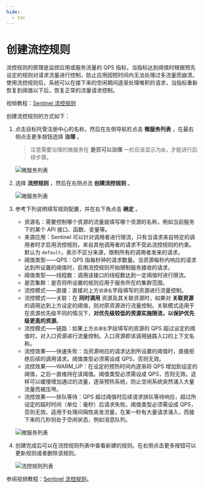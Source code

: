 ```yaml
---
hide:
  - toc
---
```


# 创建流控规则

流控规则的原理是监控应用或服务流量的 QPS 指标，当指标达到阈值时根据预先设定的规则对请求流量进行控制，防止应用因短时间内无法处理过多流量而崩溃。使用流控规则后，系统可以在接下来的空闲期间逐渐处理堆积的请求，当指标重新恢复到阈值以下后，恢复正常的流量请求控制。

视频教程：[Sentinel 流控规则](../../../../videos/skoala.md#sentinel)

创建流控规则的方式如下：

1. 点击目标托管注册中心的名称，然后在左侧导航栏点击 __微服务列表__ ，在最右侧点击更多按钮选择 __治理__ 。

    > 注意需要治理的微服务在 __是否可以治理__ 一栏应该显示为`是`，才能进行后续步骤。

    ![微服务列表](https://docs.daocloud.io/daocloud-docs-images/docs/zh/docs/skoala/images/gov00.png)

2. 选择 __流控规则__ ，然后在右侧点击 __创建流控规则__ 。

    ![微服务列表](https://docs.daocloud.io/daocloud-docs-images/docs/zh/docs/skoala/images/gov01.png)

3. 参考下列说明填写规则配置，并在右下角点击 __确定__ 。

    - 资源名：需要控制哪个资源的流量就填写哪个资源的名称，例如当前服务下的某个 API 接口、函数、变量等。
    - 来源应用：Sentinel 可以针对调用者进行限流，只有当请求来自特定的调用者时才启用流控规则，来自其他调用者的请求不受此流控规则的约束。默认为 `default`，表示不区分来源，限制所有的调用者发来的请求。
    - 阈值类型——QPS：QPS 指每秒钟的请求数量。当资源每秒内响应的请求达到所设置的阈值时，启用流控规则开始限制服务接收的请求。
    - 阈值类型——线程数：调用该接口的线程数达到一定阈值时进行限流。
    - 是否集群：是否将所设置的规则应用于服务所在的集群范围。
    - 流控模式——直接：直接对上方`资源名`字段填写的资源进行流量控制。
    - 流控模式——关联：在 **同时调用** 资源及其关联资源时，如果对 **关联资源** 的调用达到上方设定的阈值，则对原资源进行流量控制。关联模式适用于在资源优先级不同的情况下，**对优先级较低的资源实施限流，以保护优先级更高的资源**。
    - 流控模式——链路：如果上方`资源名`字段填写的资源的 QPS 超过设定的阈值时，对入口资源进行流量控制。入口资源即该调用链路入口的上下文名称。
    - 流控效果——快速失败：当资源响应的请求达到所设置的阈值时，直接拒绝后续的调用请求。阈值类型必须需设成 QPS，否则无效。
    - 流控效果——WARM_UP：在设定的预热时间内逐渐将 QPS 增加到设定的阈值，之后一直维持在该阈值。阈值类型必须需设成 QPS，否则无效。这样可以缓慢增加通过的流量，逐渐预热系统，防止空闲系统突然涌入大量流量而被压垮。
    - 流控效果——排队等待：QPS 超过阈值时后续请求排队等待响应，超过所设定的超时时间（单位：毫秒）后请求失败。阈值类型必须需设成 QPS，否则无效。适用于处理间隔性突发流量，在某一秒有大量请求涌入，而接下来的几秒则处于空闲状态，例如消息队列。

    ![微服务列表](https://docs.daocloud.io/daocloud-docs-images/docs/zh/docs/skoala/images/gov02.png)

4. 创建完成后可以在流控规则列表中查看新建的规则。在右侧点击更多按钮可以更新规则或者删除该规则。

    ![流控规则列表](https://docs.daocloud.io/daocloud-docs-images/docs/zh/docs/skoala/images/gov03.png)

参阅视频教程：[Sentinel 流控规则](../../../../videos/skoala.md#sentinel)。
